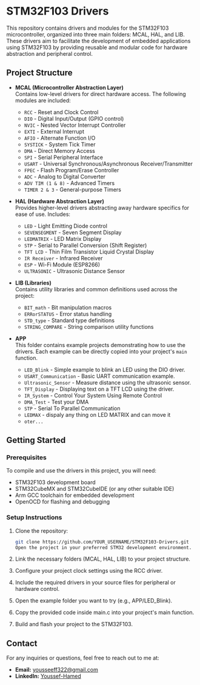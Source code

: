 # STM32F103 Drivers

This repository contains drivers and modules for the STM32F103 microcontroller, organized into three main folders: MCAL, HAL, and LIB. These drivers aim to facilitate the development of embedded applications using STM32F103 by providing reusable and modular code for hardware abstraction and peripheral control.

## Project Structure

- **MCAL (Microcontroller Abstraction Layer)**  
  Contains low-level drivers for direct hardware access. The following modules are included:
  
  - `RCC` - Reset and Clock Control
  - `DIO` - Digital Input/Output (GPIO control)
  - `NVIC` - Nested Vector Interrupt Controller
  - `EXTI` - External Interrupt
  - `AFIO` - Alternate Function I/O
  - `SYSTICK` - System Tick Timer
  - `DMA` - Direct Memory Access
  - `SPI` - Serial Peripheral Interface
  - `USART` - Universal Synchronous/Asynchronous Receiver/Transmitter
  - `FPEC` - Flash Program/Erase Controller
  - `ADC` - Analog to Digital Converter
  - `ADV TIM (1 & 8)` - Advanced Timers
  - `TIMER 2 & 3` - General-purpose Timers

- **HAL (Hardware Abstraction Layer)**  
  Provides higher-level drivers abstracting away hardware specifics for ease of use. Includes:
  
  - `LED` - Light Emitting Diode control
  - `SEVENSEGMENT` - Seven Segment Display
  - `LEDMATRIX` - LED Matrix Display
  - `STP` - Serial to Parallel Conversion (Shift Register)
  - `TFT LCD` - Thin Film Transistor Liquid Crystal Display
  - `IR Receiver` - Infrared Receiver
  - `ESP` - Wi-Fi Module (ESP8266)
  - `ULTRASONIC` - Ultrasonic Distance Sensor

- **LIB (Libraries)**  
  Contains utility libraries and common definitions used across the project:
  
  - `BIT_math` - Bit manipulation macros
  - `ERRorSTATUS` - Error status handling
  - `STD_type` - Standard type definitions
  - `STRING_COMPARE` - String comparison utility functions

- **APP**  
  This folder contains example projects demonstrating how to use the drivers. Each example can be directly copied into your project's `main` function.
  
  - `LED_Blink` - Simple example to blink an LED using the DIO driver.
  - `USART_Communication` - Basic UART communication example.
  - `Ultrasonic_Sensor` - Measure distance using the ultrasonic sensor.
  - `TFT_Display` - Displaying text on a TFT LCD using the driver.
  - `IR_System` - Control Your System Using Remote Control
  - `DMA_Test`  - Test your DMA
  - `STP`   - Serial To Parallel Communication
  - `LEDMAX` - dispaly any thing on LED MATRIX and can move it
  - `oter...` 

## Getting Started

### Prerequisites

To compile and use the drivers in this project, you will need:
- STM32F103 development board
- STM32CubeMX and STM32CubeIDE (or any other suitable IDE)
- Arm GCC toolchain for embedded development
- OpenOCD for flashing and debugging

### Setup Instructions

1. Clone the repository:
   ```bash
   git clone https://github.com/YOUR_USERNAME/STM32F103-Drivers.git
   Open the project in your preferred STM32 development environment.

2. Link the necessary folders (MCAL, HAL, LIB) to your project structure.

3. Configure your project clock settings using the RCC driver.

4. Include the required drivers in your source files for peripheral or hardware control.
5. Open the example folder you want to try (e.g., APP/LED_Blink).
6. Copy the provided code inside main.c into your project's main function.
7. Build and flash your project to the STM32F103.
   
## Contact

For any inquiries or questions, feel free to reach out to me at:

- **Email:** [yousseeff322@gmail.com](yousseeff322@gmail.com)
- **LinkedIn:** [Youssef-Hamed](https://www.linkedin.com/in/youssef-hamed-/)

